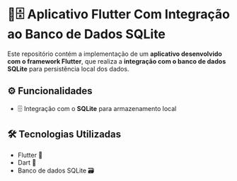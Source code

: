 # 📱🗄️ Aplicativo Flutter Com Integração ao Banco de Dados SQLite

Este repositório contém a implementação de um **aplicativo desenvolvido com o framework Flutter**, que realiza a **integração com o banco de dados SQLite** para persistência local dos dados.

## ⚙️ Funcionalidades
- 🗄️ Integração com o **SQLite** para armazenamento local

## 🛠️ Tecnologias Utilizadas
- Flutter 📱  
- Dart 🎯  
- Banco de dados SQLite 🗃️
